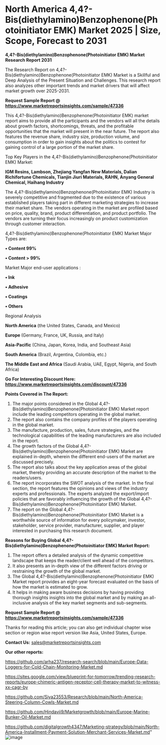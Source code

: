 # North America 4,4?-Bis(diethylamino)Benzophenone(Photoinitiator EMK) Market 2025 | Size, Scope, Forecast to 2031

<strong>4,4?-Bis(diethylamino)Benzophenone(Photoinitiator EMK) Market Research Report 2031</strong>

The Research Report on 4,4?-Bis(diethylamino)Benzophenone(Photoinitiator EMK) Market is a Skillful and Deep Analysis of the Present Situation and Challenges. This research report also analyzes other important trends and market drivers that will affect market growth over 2025-2031.

<strong>Request Sample Report @ <a href=https://www.marketreportsinsights.com/sample/47336>https://www.marketreportsinsights.com/sample/47336</a></strong>

This 4,4?-Bis(diethylamino)Benzophenone(Photoinitiator EMK) market report aims to provide all the participants and the vendors will all the details about growth factors, shortcomings, threats, and the profitable opportunities that the market will present in the near future. The report also features the revenue share, industry size, production volume, and consumption in order to gain insights about the politics to contest for gaining control of a large portion of the market share.

Top Key Players in the 4,4?-Bis(diethylamino)Benzophenone(Photoinitiator EMK) Market:

<strong>IGM Resins, Lambson, Zhejiang Yangfan New Materials, Dalian Richifortune Chemicals, Tianjin Jiuri Materials, RAHN, Anyang General Chemical, Haihang Industry</strong>

The 4,4?-Bis(diethylamino)Benzophenone(Photoinitiator EMK) Industry is severely competitive and fragmented due to the existence of various established players taking part in different marketing strategies to increase their market share. The vendors operating in the market are profiled based on price, quality, brand, product differentiation, and product portfolio. The vendors are turning their focus increasingly on product customization through customer interaction.

4,4?-Bis(diethylamino)Benzophenone(Photoinitiator EMK) Market Major Types are:

<strong>•  Content 99%

•  Content > 99%</strong>

Market Major end-user applications :

<strong>•  Ink

•  Adhesive

•  Coatings

•  Others</strong>

Regional Analysis

</u><strong><b>North America</b></strong> (the United States, Canada, and Mexico)

<strong><b>Europe </b></strong>(Germany, France, UK, Russia, and Italy)

<strong><b>Asia-Pacific</b></strong> (China, Japan, Korea, India, and Southeast Asia)

<strong><b>South America</b></strong> (Brazil, Argentina, Colombia, etc.)

<strong><b>The Middle East and Africa</b></strong> (Saudi Arabia, UAE, Egypt, Nigeria, and South Africa)

<strong>Go For Interesting Discount Here: <a href=https://www.marketreportsinsights.com/discount/47336>https://www.marketreportsinsights.com/discount/47336</a></strong>

<strong>Points Covered in The Report:</strong>
<ol>
  <li>The major points considered in the Global 4,4?-Bis(diethylamino)Benzophenone(Photoinitiator EMK) Market report include the leading competitors operating in the global market.</li>
  <li>The report also contains the company profiles of the players operating in the global market.</li>
  <li>The manufacture, production, sales, future strategies, and the technological capabilities of the leading manufacturers are also included in the report.</li>
  <li>The growth factors of the Global 4,4?-Bis(diethylamino)Benzophenone(Photoinitiator EMK) Market are explained in-depth, wherein the different end-users of the market are discussed precisely.</li>
  <li>The report also talks about the key application areas of the global market, thereby providing an accurate description of the market to the readers/users.</li>
  <li>The report incorporates the SWOT analysis of the market. In the final section, the report features the opinions and views of the industry experts and professionals. The experts analyzed the export/import policies that are favorably influencing the growth of the Global 4,4?-Bis(diethylamino)Benzophenone(Photoinitiator EMK) Market.</li>
  <li>The report on the Global 4,4?-Bis(diethylamino)Benzophenone(Photoinitiator EMK) Market is a worthwhile source of information for every policymaker, investor, stakeholder, service provider, manufacturer, supplier, and player interested in purchasing this research document.</li>
</ol>
<strong>Reasons for Buying Global 4,4?-Bis(diethylamino)Benzophenone(Photoinitiator EMK) Market Report:</strong>

<ol>
  <li>The report offers a detailed analysis of the dynamic competitive landscape that keeps the reader/client well ahead of the competitors.</li>
  <li>It also presents an in-depth view of the different factors driving or restraining the growth of the global market.</li>
  <li>The Global 4,4?-Bis(diethylamino)Benzophenone(Photoinitiator EMK) Market report provides an eight-year forecast evaluated on the basis of how the market is estimated to grow.</li>
  <li>It helps in making aware business decisions by having providing thorough insights insights into the global market and by making an all-inclusive analysis of the key market segments and sub-segments.</li>
</ol>
<strong>Request Sample Report @ <a href=https://www.marketreportsinsights.com/sample/47336>https://www.marketreportsinsights.com/sample/47336</a></strong>


Thanks for reading this article; you can also get individual chapter wise section or region wise report version like Asia, United States, Europe.

<strong>Contact Us:</strong>
sales@marketreportsinsights.com

<strong>Our other reports:</strong>

<a href=https://github.com/arha237/research-search/blob/main/Europe-Data-Loggers-for-Cold-Chain-Monitoring-Market.md>https://github.com/arha237/research-search/blob/main/Europe-Data-Loggers-for-Cold-Chain-Monitoring-Market.md</a>

<a href=https://sites.google.com/view/blueprint-for-tomorrow/trending-research-reports/europe-chimeric-antigen-receptor-cell-therapy-market-to-witness-xx-cagr-by>https://sites.google.com/view/blueprint-for-tomorrow/trending-research-reports/europe-chimeric-antigen-receptor-cell-therapy-market-to-witness-xx-cagr-by</a>

<a href=https://github.com/Siya23553/Research/blob/main/North-America-Steering-Column-Cowls-Market.md>https://github.com/Siya23553/Research/blob/main/North-America-Steering-Column-Cowls-Market.md</a>

<a href=https://github.com/Hindavii9/Marketgrowth/blob/main/Europe-Marine-Bunker-Oil-Market.md>https://github.com/Hindavii9/Marketgrowth/blob/main/Europe-Marine-Bunker-Oil-Market.md</a>

<a href=https://github.com/digitalgrowth4347/Marketing-strategy/blob/main/North-America-Installment-Payment-Solution-Merchant-Services-Market.md>https://github.com/digitalgrowth4347/Marketing-strategy/blob/main/North-America-Installment-Payment-Solution-Merchant-Services-Market.md</a>"
![image](https://github.com/user-attachments/assets/f2fed7e6-1b90-4fdb-b9a3-ae4ae0cd5fef)
